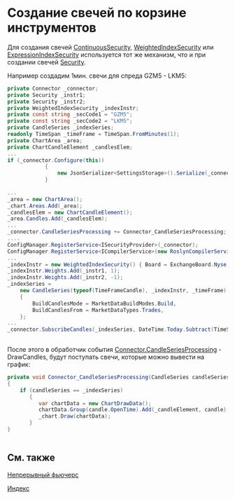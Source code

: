 # Создание свечей по корзине инструментов

Для создания свечей [ContinuousSecurity](xref:StockSharp.Algo.ContinuousSecurity), [WeightedIndexSecurity](xref:StockSharp.Algo.WeightedIndexSecurity) или [ExpressionIndexSecurity](xref:StockSharp.Algo.Expressions.ExpressionIndexSecurity) используется тот же механизм, что и при создании свечей [Security](xref:StockSharp.BusinessEntities.Security).

Например создадим 1мин. свечи для спреда GZM5 \- LKM5:

```cs
private Connector _connector;
private Security _instr1;
private Security _instr2;
private WeightedIndexSecurity _indexInstr;
private const string _secCode1 = "GZM5";
private const string _secCode2 = "LKM5";
private CandleSeries _indexSeries;
readonly TimeSpan _timeFrame = TimeSpan.FromMinutes(1);
private ChartArea _area;
private ChartCandleElement _candlesElem;
...
if (_connector.Configure(this))
			{
				new JsonSerializer<SettingsStorage>().Serialize(_connector.Save(), _connectorFile);
			}
			
...
_area = new ChartArea();
_chart.Areas.Add(_area);
_candlesElem = new ChartCandleElement();
_area.Candles.Add(_candlesElem);
...
_connector.CandleSeriesProcessing += Connector_CandleSeriesProcessing;
....
ConfigManager.RegisterService<ISecurityProvider>(_connector);
ConfigManager.RegisterService<ICompilerService>(new RoslynCompilerService());
...
_indexInstr = new WeightedIndexSecurity() { Board = ExchangeBoard.Nyse, Id = "IndexInstr" };
_indexInstr.Weights.Add(_instr1, 1);
_indexInstr.Weights.Add(_instr2, -1);
_indexSeries =
	new CandleSeries(typeof(TimeFrameCandle), _indexInstr, _timeFrame)
	{
		BuildCandlesMode = MarketDataBuildModes.Build,
		BuildCandlesFrom = MarketDataTypes.Trades,
	};
...
_connector.SubscribeCandles(_indexSeries, DateTime.Today.Subtract(TimeSpan.FromDays(30)), DateTime.Now);			
		
```

После этого в обработчик события [Connector.CandleSeriesProcessing](xref:StockSharp.Algo.Connector.CandleSeriesProcessing) \- DrawCandles, будут поступать свечи, которые можно вывести на график:

```cs
private void Connector_CandleSeriesProcessing(CandleSeries candleSeries, Candle candle)
{
    if (candleSeries == _indexSeries) 
       {
          var chartData = new ChartDrawData();
          chartData.Group(candle.OpenTime).Add(_candleElement, candle);
          _chart.Draw(chartData);
       }
}
		
```

## См. также

[Непрерывный фьючерс](SecurityContinuous.md)

[Индекс](SecurityIndex.md)
